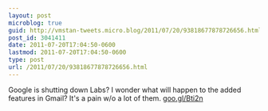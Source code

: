 ```yaml
---
layout: post
microblog: true
guid: http://vmstan-tweets.micro.blog/2011/07/20/93818677878726656.html
post_id: 3041411
date: 2011-07-20T17:04:50-0600
lastmod: 2011-07-20T17:04:50-0600
type: post
url: /2011/07/20/93818677878726656.html
---
```

Google is shutting down Labs? I wonder what will happen to the added features in Gmail? It's a pain w/o a lot of them. [goo.gl/Bti2n](http://goo.gl/Bti2n)

